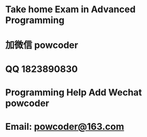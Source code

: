 # Take home Exam in Advanced Programming
# 加微信 powcoder

# QQ 1823890830

# Programming Help Add Wechat powcoder

# Email: powcoder@163.com

